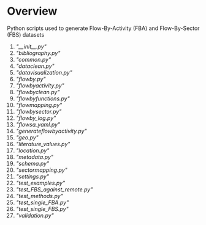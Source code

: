 # Overview
Python scripts used to generate Flow-By-Activity (FBA)
and Flow-By-Sector (FBS) datasets

1. _"\_\_init\_\_.py"_
1. _"bibliography.py"_
1. _"common.py"_
1. _"dataclean.py"_
1. _"datavisualization.py"_
1. _"flowby.py"_
1. _"flowbyactivity.py"_
1. _"flowbyclean.py"_
1. _"flowbyfunctions.py"_
1. _"flowmapping.py"_
1. _"flowbysector.py"_
1. _"flowby_log.py"_
1. _"flowsa_yaml.py"_
1. _"generateflowbyactivity.py"_
1. _"geo.py"_
1. _"literature_values.py"_
1. _"location.py"_
1. _"metadata.py"_
1. _"schema.py"_
1. _"sectormapping.py"_
1. _"settings.py"_
1. _"test_examples.py"_
1. _"test_FBS_against_remote.py"_
1. _"test_methods.py"_
1. _"test_single_FBA.py"_
1. _"test_single_FBS.py"_
1. _"validation.py"_
